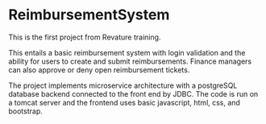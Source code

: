 # ReimbursementSystem
This is the first project from Revature training.

This entails a basic reimbursement system with login validation and the ability for users to create and submit reimbursements. Finance managers can also approve or deny open reimbursement tickets. 

The project implements microservice architecture with a postgreSQL database backend connected to the front end by JDBC. The code is run on a tomcat server and the frontend uses basic javascript, html, css, and bootstrap.
